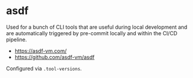 # asdf

Used for a bunch of CLI tools that are useful during local development and are
automatically triggered by pre-commit locally and within the CI/CD pipeline.

* <https://asdf-vm.com/>
* <https://github.com/asdf-vm/asdf>

Configured via `.tool-versions`.
